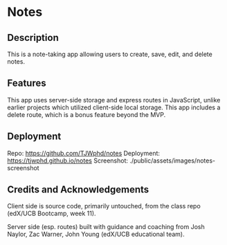 # Notes

## Description

This is a note-taking app allowing users to create, save, edit, and delete notes.

## Features

This app uses server-side storage and express routes in JavaScript, unlike earlier projects which utilized client-side local storage. This app includes a delete route, which is a bonus feature beyond the MVP.

## Deployment

Repo: https://github.com/TJWphd/notes
Deployment: https://tjwphd.github.io/notes
Screenshot: ./public/assets/images/notes-screenshot

## Credits and Acknowledgements

Client side is source code, primarily untouched, from the class repo (edX/UCB Bootcamp, week 11).

Server side (esp. routes) built with guidance and coaching from Josh Naylor, Zac Warner, John Young (edX/UCB educational team).
